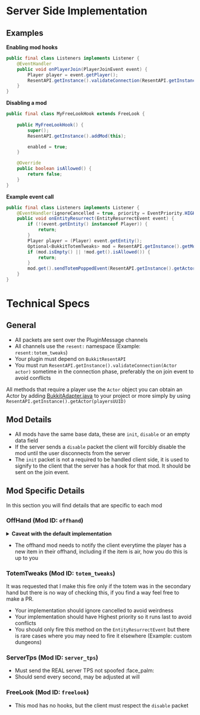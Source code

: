 # Server Side Implementation

## Examples
**Enabling mod hooks**
```java
public final class Listeners implements Listener {
    @EventHandler
    public void onPlayerJoin(PlayerJoinEvent event) {
        Player player = event.getPlayer();
        ResentAPI.getInstance().validateConnection(ResentAPI.getInstance().getActor(player.getUniqueId()));
    }
}
```

**Disabling a mod**
```java
public final class MyFreeLookHook extends FreeLook {
    
    public MyFreeLookHook() {
        super();
        ResentAPI.getInstance().addMod(this);

        enabled = true;
    }

    @Override
    public boolean isAllowed() {
        return false;
    }
}
```

**Example event call**
```java
public final class Listeners implements Listener {
    @EventHandler(ignoreCancelled = true, priority = EventPriority.HIGHEST)
    public void onEntityResurrect(EntityResurrectEvent event) {
        if (!(event.getEntity() instanceof Player)) {
            return;
        }
        Player player = (Player) event.getEntity();
        Optional<BukkitTotemTweaks> mod = ResentAPI.getInstance().getMod(BukkitTotemTweaks.class);
        if (mod.isEmpty() || !mod.get().isAllowed()) {
            return;
        }
        mod.get().sendTotemPoppedEvent(ResentAPI.getInstance().getActor(player.getUniqueId()));
    }
}
```

# Technical Specs

## General
- All packets are sent over the PluginMessage channels
- All channels use the `resent:` namespace (Example: `resent:totem_tweaks`)
- Your plugin must depend on `BukkitResentAPI`
- You must run `ResentAPI.getInstance().validateConnection(Actor actor)` sometime in the connection phase, preferably the on join event to avoid conflicts

All methods that require a player use the `Actor` object
you can obtain an Actor by adding [BukkitAdapter.java](/bukkit/src/main/java/info/preva1l/resentclientapi/BukkitAdapter.java) to your project
or more simply by using `ResentAPI.getInstance().getActor(playersUUID)`

## Mod Details
- All mods have the same base data, these are `init`, `disable` or an empty data field
- If the server sends a `disable` packet the client will forcibly disable the mod until the user disconnects from the server
- The `init` packet is not a required to be handled client side, it is used to signify to the client that the server has a hook for that mod. It should be sent on the join event.

## Mod Specific Details
In this section you will find details that are specific to each mod

### OffHand (Mod ID: `offhand`)
<details>
<summary><strong>Caveat with the default implementation</strong></summary>

There are some caveats with this mod, when the server is using the base implementation this packet will only get sent every `0.5s` (`10 ticks`).<br/>
The reason for this is that there is no singular guaranteed method to check if the offhand item has been changed.<br/>
So we run a task timer to see if the value has changed from last iteration, this also (marginally) reduces memory usage client side.<br/>
You only have to construct an item stack with the material type and enchant it with a random enchant to display as those are the only things that matter to display the item
</details>

- The offhand mod needs to notify the client everytime the player has a new item in their offhand, including if the item is air, how you do this is up to you

### TotemTweaks (Mod ID: `totem_tweaks`)
It was requested that I make this fire only if the totem was in the secondary hand but there is no way of checking this, if you find a way feel free to make a PR.

- Your implementation should ignore cancelled to avoid weirdness
- Your implementation should have Highest priority so it runs last to avoid conflicts
- You should only fire this method on the `EntityResurrectEvent` but there is rare cases where you may need to fire it elsewhere (Example: custom dungeons)

### ServerTps (Mod ID: `server_tps`)
- Must send the REAL server TPS not spoofed :face_palm:
- Should send every second, may be adjusted at will

### FreeLook (Mod ID: `freelook`)
- This mod has no hooks, but the client must respect the `disable` packet